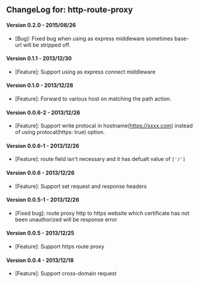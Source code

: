 ## ChangeLog for: http-route-proxy

#### Version 0.2.0 - 2015/08/26
- [Bug]: Fixed bug when using as express middleware sometimes base-url will be stripped off. 

#### Version 0.1.1 - 2013/12/30

- [Feature]: Support using as express connect middleware

#### Version 0.1.0 - 2013/12/28

- [Feature]: Forward to various host on matching the path action.

#### Version 0.0.6-2 - 2013/12/26

- [Feature]: Support write protocal in hostname(https://xxxx.com) instead of using protocal(https: true) option.

#### Version 0.0.6-1 - 2013/12/26

- [Feature]: route field isn't necessary and it has defualt value of `['/']`

#### Version 0.0.6 - 2013/12/26

- [Feature]: Support set request and response headers

#### Version 0.0.5-1 - 2013/12/26

- [Fixed bug]: route proxy http to https website which certificate has not been unauthorized will be response error

#### Version 0.0.5 - 2013/12/25

- [Feature]: Support https route proxy

#### Version 0.0.4 - 2013/12/18

- [Feature]: Support cross-domain request
